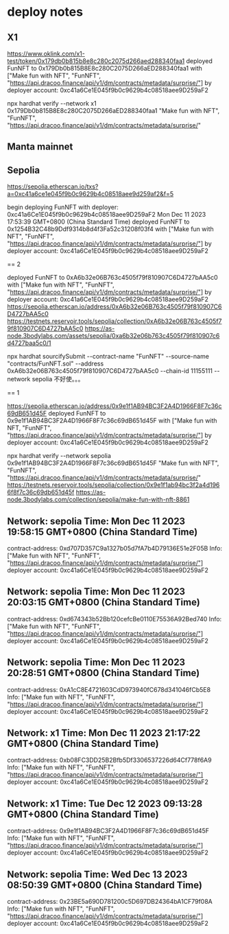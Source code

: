 # deploy notes

## X1

https://www.oklink.com/x1-test/token/0x179db0b815b8e8c280c2075d266aed288340faa1
deployed FunNFT to 0x179Db0b815B8E8c280C2075D266aED288340faa1 with ["Make fun with NFT", "FunNFT", "https://api.dracoo.finance/api/v1/dm/contracts/metadata/surprise/"] by deployer account: 0xc41a6Ce1E045f9b0c9629b4c08518aee9D259aF2

npx hardhat verify --network x1 0x179Db0b815B8E8c280C2075D266aED288340faa1 "Make fun with NFT", "FunNFT", "https://api.dracoo.finance/api/v1/dm/contracts/metadata/surprise/"

## Manta mainnet

## Sepolia

https://sepolia.etherscan.io/txs?a=0xc41a6ce1e045f9b0c9629b4c08518aee9d259af2&f=5

begin deploying FunNFT with deployer: 0xc41a6Ce1E045f9b0c9629b4c08518aee9D259aF2
Mon Dec 11 2023 17:53:39 GMT+0800 (China Standard Time) deployed FunNFT to 0x1254B32C48b9Ddf9314b8d4f3Fa52c31208f03f4 with ["Make fun with NFT", "FunNFT", "https://api.dracoo.finance/api/v1/dm/contracts/metadata/surprise/"] by deployer account: 0xc41a6Ce1E045f9b0c9629b4c08518aee9D259aF2

== 2

deployed FunNFT to 0xA6b32e06B763c4505f79f810907C6D4727bAA5c0 with ["Make fun with NFT", "FunNFT", "https://api.dracoo.finance/api/v1/dm/contracts/metadata/surprise/"] by deployer account: 0xc41a6Ce1E045f9b0c9629b4c08518aee9D259aF2
https://sepolia.etherscan.io/address/0xA6b32e06B763c4505f79f810907C6D4727bAA5c0
https://testnets.reservoir.tools/sepolia/collection/0xA6b32e06B763c4505f79f810907C6D4727bAA5c0
https://as-node.3bodylabs.com/assets/sepolia/0xa6b32e06b763c4505f79f810907c6d4727baa5c0/1

npx hardhat sourcifySubmit --contract-name "FunNFT" --source-name "contracts/FunNFT.sol" --address 0xA6b32e06B763c4505f79f810907C6D4727bAA5c0 --chain-id 11155111 --network sepolia
不好使。。。

== 1

https://sepolia.etherscan.io/address/0x9e1f1AB94BC3F2A4D1966F8F7c36c69dB651d45F
deployed FunNFT to 0x9e1f1AB94BC3F2A4D1966F8F7c36c69dB651d45F with ["Make fun with NFT, "FunNFT", "https://api.dracoo.finance/api/v1/dm/contracts/metadata/surprise/"] by deployer account: 0xc41a6Ce1E045f9b0c9629b4c08518aee9D259aF2

npx hardhat verify --network sepolia 0x9e1f1AB94BC3F2A4D1966F8F7c36c69dB651d45F "Make fun with NFT", "FunNFT", "https://api.dracoo.finance/api/v1/dm/contracts/metadata/surprise/"
https://testnets.reservoir.tools/sepolia/collection/0x9e1f1ab94bc3f2a4d1966f8f7c36c69db651d45f
https://as-node.3bodylabs.com/collection/sepolia/make-fun-with-nft-8861

## Network: sepolia Time: Mon Dec 11 2023 19:58:15 GMT+0800 (China Standard Time)

contract-address: 0xd707D357C9a1327b05d7fA7b4D79136E51e2F05B
Info: ["Make fun with NFT", "FunNFT", "https://api.dracoo.finance/api/v1/dm/contracts/metadata/surprise/"]
deployer account: 0xc41a6Ce1E045f9b0c9629b4c08518aee9D259aF2

## Network: sepolia Time: Mon Dec 11 2023 20:03:15 GMT+0800 (China Standard Time)

contract-address: 0xd674343b52Bb120cefcBe0110E75536A92Bed740
Info: ["Make fun with NFT", "FunNFT", "https://api.dracoo.finance/api/v1/dm/contracts/metadata/surprise/"]
deployer account: 0xc41a6Ce1E045f9b0c9629b4c08518aee9D259aF2


## Network: sepolia Time: Mon Dec 11 2023 20:28:51 GMT+0800 (China Standard Time) 
contract-address: 0xA1cC8E4721603CdD973940fC678d341046fCb5E8 
Info: ["Make fun with NFT", "FunNFT", "https://api.dracoo.finance/api/v1/dm/contracts/metadata/surprise/"] 
deployer account: 0xc41a6Ce1E045f9b0c9629b4c08518aee9D259aF2

## Network: x1 Time: Mon Dec 11 2023 21:17:22 GMT+0800 (China Standard Time) 
contract-address: 0xb08FC3DD25B2Bfb5Df3306537226d64Cf778f6A9 
Info: ["Make fun with NFT", "FunNFT", "https://api.dracoo.finance/api/v1/dm/contracts/metadata/surprise/"] 
deployer account: 0xc41a6Ce1E045f9b0c9629b4c08518aee9D259aF2

## Network: x1 Time: Tue Dec 12 2023 09:13:28 GMT+0800 (China Standard Time) 
contract-address: 0x9e1f1AB94BC3F2A4D1966F8F7c36c69dB651d45F 
Info: ["Make fun with NFT", "FunNFT", "https://api.dracoo.finance/api/v1/dm/contracts/metadata/surprise/"] 
deployer account: 0xc41a6Ce1E045f9b0c9629b4c08518aee9D259aF2

## Network: sepolia Time: Wed Dec 13 2023 08:50:39 GMT+0800 (China Standard Time) 
contract-address: 0x23BE5a690D781200c5D697DB24364bA1CF79f08A 
Info: ["Make fun with NFT", "FunNFT", "https://api.dracoo.finance/api/v1/dm/contracts/metadata/surprise/"] 
deployer account: 0xc41a6Ce1E045f9b0c9629b4c08518aee9D259aF2